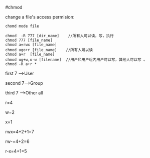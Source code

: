 #chmod

change a file's access permision:

```
chomd mode file
```

```
chmod  -R 777 [dir_name]    //所有人可以读，写，执行
chmod 777 [file_name]		  
chmod a=rwx [file_name]     
chmod ugo+r [file_name]    //所有人可以读
chmod a+r  [file_name]     
chmod ug+w,o-w [filename]  //用户和用户组内用户可以写，其他人可以写 。
chmod -R a+r *
```

first 7 -->User

second 7-->Group

third 7 -->Other
				 all

r=4

w=2

x=1

rwx=4+2+1=7

rw-=4+2=6

r-x=4+1=5
